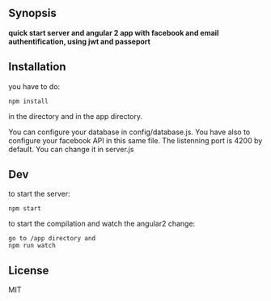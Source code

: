 ## Synopsis

**quick start server and angular 2 app with facebook and email authentification, using jwt and passeport**

## Installation
you have to do:
```
npm install
```
in the directory and in the app directory.

You can configure your database in config/database.js. You have also to configure your facebook API in this same file.
The listenning port is 4200 by default. You can change it in server.js

## Dev

to start the server:
```
npm start
```
to start the compilation and watch the angular2 change:
```
go to /app directory and
npm run watch
```

## License

MIT
